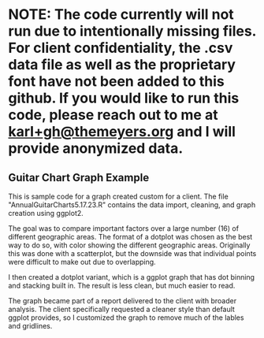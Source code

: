 # NOTE: The code currently will not run due to intentionally missing files. For client confidentiality, the .csv data file as well as the proprietary font have not been added to this github. If you would like to run this code, please reach out to me at karl+gh@themeyers.org and I will provide anonymized data.

## Guitar Chart Graph Example
This is sample code for a graph created custom for a client. 
The file "AnnualGuitarCharts5.17.23.R" contains the data import, cleaning, and graph creation using ggplot2.

The goal was to compare important factors over a large number (16) of different geographic areas.
The format of a dotplot was chosen as the best way to do so, with color showing the different geographic areas.
Originally this was done with a scatterplot, but the downside was that individual points were difficult to make out due to overlapping.

I then created a dotplot variant, which is a ggplot graph that has dot binning and stacking built in. The result is less clean, but much easier to read.

The graph became part of a report delivered to the client with broader analysis. The client specifically requested a cleaner style than default ggplot provides, so I customized the graph to remove much of the lables and gridlines.
